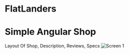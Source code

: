 # FlatLanders
# Simple Angular Shop

Layout Of Shop, Description, Reviews, Specs
![Screen 1](screenshot/screen1.jpg)
